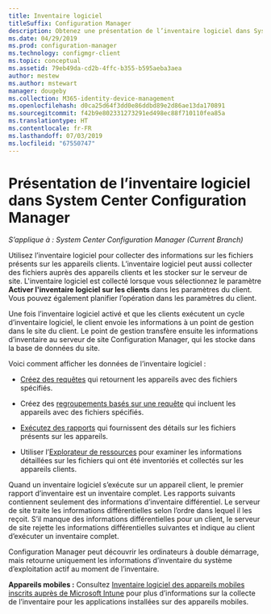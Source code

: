 ```yaml
---
title: Inventaire logiciel
titleSuffix: Configuration Manager
description: Obtenez une présentation de l’inventaire logiciel dans System Center Configuration Manager.
ms.date: 04/29/2019
ms.prod: configuration-manager
ms.technology: configmgr-client
ms.topic: conceptual
ms.assetid: 79eb49da-cd2b-4ffc-b355-b595aeba3aea
author: mestew
ms.author: mstewart
manager: dougeby
ms.collection: M365-identity-device-management
ms.openlocfilehash: d0ca25d64f3dd0e86ddbd89e2d86ae13da170891
ms.sourcegitcommit: f42b9e802331273291ed498ec88f710110fea85a
ms.translationtype: HT
ms.contentlocale: fr-FR
ms.lasthandoff: 07/03/2019
ms.locfileid: "67550747"
---
```

# <a name="introduction-to-software-inventory-in-system-center-configuration-manager"></a>Présentation de l’inventaire logiciel dans System Center Configuration Manager

*S’applique à : System Center Configuration Manager (Current Branch)*

Utilisez l’inventaire logiciel pour collecter des informations sur les fichiers présents sur les appareils clients. L’inventaire logiciel peut aussi collecter des fichiers auprès des appareils clients et les stocker sur le serveur de site. L'inventaire logiciel est collecté lorsque vous sélectionnez le paramètre **Activer l'inventaire logiciel sur les clients** dans les paramètres du client. Vous pouvez également planifier l’opération dans les paramètres du client.  

Une fois l’inventaire logiciel activé et que les clients exécutent un cycle d’inventaire logiciel, le client envoie les informations à un point de gestion dans le site du client. Le point de gestion transfère ensuite les informations d’inventaire au serveur de site Configuration Manager, qui les stocke dans la base de données du site.

 Voici comment afficher les données de l’inventaire logiciel :  

- [Créez des requêtes](../../../../core/servers/manage/create-queries.md) qui retournent les appareils avec des fichiers spécifiés.   

- Créez des [regroupements basés sur une requête](../../../../core/clients/manage/collections/introduction-to-collections.md) qui incluent les appareils avec des fichiers spécifiés.   

- [Exécutez des rapports](../../../../core/servers/manage/reporting.md) qui fournissent des détails sur les fichiers présents sur les appareils.

- Utiliser l’[Explorateur de ressources](../../../../core/clients/manage/inventory/use-resource-explorer-to-view-software-inventory.md) pour examiner les informations détaillées sur les fichiers qui ont été inventoriés et collectés sur les appareils clients.   

 Quand un inventaire logiciel s’exécute sur un appareil client, le premier rapport d’inventaire est un inventaire complet. Les rapports suivants contiennent seulement des informations d’inventaire différentiel. Le serveur de site traite les informations différentielles selon l’ordre dans lequel il les reçoit. S’il manque des informations différentielles pour un client, le serveur de site rejette les informations différentielles suivantes et indique au client d’exécuter un inventaire complet.  

 Configuration Manager peut découvrir les ordinateurs à double démarrage, mais retourne uniquement les informations d’inventaire du système d’exploitation actif au moment de l’inventaire.  

**Appareils mobiles :** Consultez [Inventaire logiciel des appareils mobiles inscrits auprès de Microsoft Intune](../../../../mdm/deploy-use/software-inventory-mobile-devices.md) pour plus d’informations sur la collecte de l’inventaire pour les applications installées sur des appareils mobiles.

